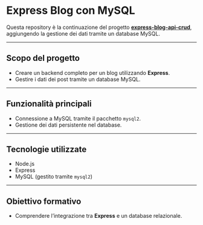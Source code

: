 # Express Blog con MySQL

Questa repository è la continuazione del progetto **[express-blog-api-crud](https://github.com/mendozagianfranco/express-blog-api-crud)**, aggiungendo la gestione dei dati tramite un database MySQL.  

---

## Scopo del progetto
- Creare un backend completo per un blog utilizzando **Express**.
- Gestire i dati dei post tramite un database MySQL.

---

## Funzionalità principali
- Connessione a MySQL tramite il pacchetto `mysql2`.
- Gestione dei dati persistente nel database.

---

## Tecnologie utilizzate
- Node.js
- Express
- MySQL (gestito tramite `mysql2`)

---

## Obiettivo formativo
- Comprendere l’integrazione tra **Express** e un database relazionale.
